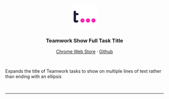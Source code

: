 
<br>

<div align="center">
  <a href="https://github.com/tedbrakob/teamwork-show-full-task-title">
    <img src="images/icon.png" alt="Logo" width="80" height="80">
  </a>

  <h3 align="center">Teamwork Show Full Task Title</h3>

  <p align="center">
    <a href="https://chrome.google.com/webstore/detail/teamwork-show-full-task-t/bbjbacdabpfpeikelanmmmhhacnbkpcp">Chrome Web Store</a>
    ·
    <a href="https://github.com/tedbrakob/teamwork-show-full-task-title">Github</a>
  </p>
</div>

<br>

Expands the title of Teamwork tasks to show on multiple lines of text rather than ending with an ellipsis

<br>

---

<br>